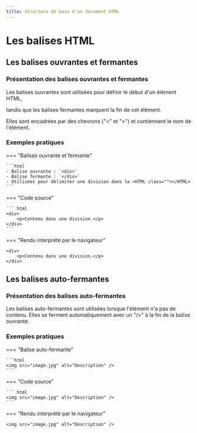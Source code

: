 ```yaml
---
title: Structure de base d'un document HTML
---
```


# Les balises HTML

## Les balises ouvrantes et fermantes

### Présentation des balises ouvrantes et fermantes

Les balises ouvrantes sont utilisées pour définir le début d'un élément HTML, 

tandis que les balises fermantes marquent la fin de cet élément. 

Elles sont encadrées par des chevrons ("<" et ">") et contiennent le nom de l'élément.

### Exemples pratiques

=== "Balises ouvrante et fermante"

    ```html
    - Balise ouvrante : `<div>`
    - Balise fermante : `</div>`
    - Utilisées pour délimiter une division dans le <HTML class=""></HTML>
    ```

=== "Code source"

    ``` html
    <div>
        <p>Contenu dans une division.</p>
    </div>
    ```

=== "Rendu interprété par le navigateur"

    <div>
        <p>Contenu dans une division.</p>
    </div>

## Les balises auto-fermantes

### Présentation des balises auto-fermantes

Les balises auto-fermantes sont utilisées lorsque l'élément n'a pas de contenu. Elles se ferment automatiquement avec un "/>" à la fin de la balise ouvrante.

### Exemples pratiques

=== "Balise auto-fermante"

    ```html
    <img src="image.jpg" alt="Description" />
    ```

=== "Code source"

    ``` html
    <img src="image.jpg" alt="Description" />
    ```

=== "Rendu interprété par le navigateur"

    <img src="image.jpg" alt="Description" />